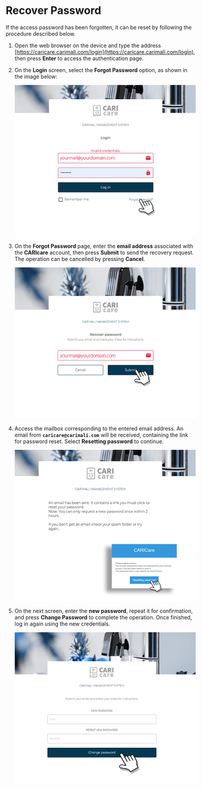 # Recover Password

If the access password has been forgotten, it can be reset by following the procedure described below.

1. Open the web browser on the device and type the address [https://caricare.carimali.com/login](https://caricare.carimali.com/login), then press **Enter** to access the authentication page.

2. On the **Login** screen, select the **Forgot Password** option, as shown in the image below:

   <kbd>![Forgot Password](_images/recover-password-step-1.png)</kbd>

3. On the **Forgot Password** page, enter the **email address** associated with the **CARIcare** account, then press **Submit** to send the recovery request.
   The operation can be cancelled by pressing **Cancel**.

   <kbd>![Recover Password](_images/recover-password-step-2.png)</kbd>

4. Access the mailbox corresponding to the entered email address.
   An email from **`caricare@carimali.com`** will be received, containing the link for password reset.
   Select **Resetting password** to continue.

   <kbd>![Email Reset Password](_images/recover-password-step-3.png)</kbd>

5. On the next screen, enter the **new password**, repeat it for confirmation, and press **Change Password** to complete the operation.
   Once finished, log in again using the new credentials.

   <kbd>![Change Password](_images/recover-password-step-4.png)</kbd>